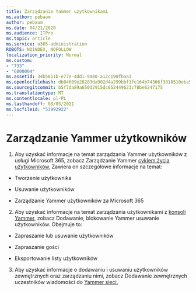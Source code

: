 ```yaml
---
title: Zarządzanie Yammer użytkownikami
ms.author: pebaum
author: pebaum
ms.date: 04/21/2020
ms.audience: ITPro
ms.topic: article
ms.service: o365-administration
ROBOTS: NOINDEX, NOFOLLOW
localization_priority: Normal
ms.custom:
- "733"
- "6000004"
ms.assetid: 34b5611b-e77e-4dd1-9480-a12c190fbaa3
ms.openlocfilehash: db84609e28283da902d4a299bbf1fe164b74366f3818510eba5f10d2ebbdf4f0
ms.sourcegitcommit: b5f7da89a650d2915dc652449623c78be6247175
ms.translationtype: MT
ms.contentlocale: pl-PL
ms.lasthandoff: 08/05/2021
ms.locfileid: "53992922"
---
```

# <a name="managing-yammer-users"></a>Zarządzanie Yammer użytkowników

1. Aby uzyskać informacje na temat zarządzania Yammer użytkowników z usługi Microsoft 365, zobacz Zarządzanie Yammer [cyklem życia użytkowników.](https://docs.microsoft.com/yammer/manage-yammer-users/manage-users-across-their-lifecycle) Zawiera on szczegółowe informacje na temat:

  - Tworzenie użytkownika

  - Usuwanie użytkowników

  - Zarządzanie Yammer użytkowników za Microsoft 365

2. Aby uzyskać informacje na temat zarządzania użytkownikami z [konsoli Yammer,](https://docs.microsoft.com/yammer/manage-yammer-users/add-block-or-remove-users) zobacz Dodawanie, blokowanie Yammer usuwanie użytkowników. Obejmuje to:

  - Zapraszanie lub usuwanie użytkowników

  - Zapraszanie gości

  - Eksportowanie listy użytkowników

3. Aby uzyskać informacje o dodawaniu i usuwaniu użytkowników zewnętrznych oraz zarządzaniu nimi, zobacz Dodawanie zewnętrznych uczestników wiadomości do [Yammer sieci.](https://docs.microsoft.com/yammer/work-with-external-users/add-external-participants)
